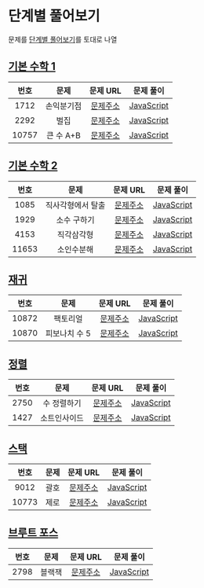 # 단계별 풀어보기

문제를 [단계별 풀어보기](https://www.acmicpc.net/step)를 토대로 나열

## [기본 수학 1](https://www.acmicpc.net/step/8)

| 번호  |    문제    |                     문제 URL                      |                   문제 풀이                    |
| :---: | :--------: | :-----------------------------------------------: | :--------------------------------------------: |
| 1712  | 손익분기점 | [문제주소](https://www.acmicpc.net/problem/1712)  | [JavaScript](./기본_수학_1/1712-손익분기점.js) |
| 2292  |    벌집    | [문제주소](https://www.acmicpc.net/problem/2292)  |    [JavaScript](./기본_수학_1/2292-벌집.js)    |
| 10757 | 큰 수 A+B  | [문제주소](https://www.acmicpc.net/problem/10757) | [JavaScript](./기본_수학_1/10757-큰_수_A+B.js) |

## [기본 수학 2](https://www.acmicpc.net/step/10)

| 번호  |       문제        |                     문제 URL                      |                       문제 풀이                       |
| :---: | :---------------: | :-----------------------------------------------: | :---------------------------------------------------: |
| 1085  | 직사각형에서 탈출 | [문제주소](https://www.acmicpc.net/problem/1085)  | [JavaScript](./기본_수학_2/1085-직사각형에서_탈출.js) |
| 1929  |    소수 구하기    | [문제주소](https://www.acmicpc.net/problem/1929)  |    [JavaScript](./기본_수학_2/1929-소수_구하기.js)    |
| 4153  |    직각삼각형     | [문제주소](https://www.acmicpc.net/problem/4153)  |    [JavaScript](./기본_수학_2/4153-직각삼각형.js)     |
| 11653 |    소인수분해     | [문제주소](https://www.acmicpc.net/problem/11653) |    [JavaScript](./기본_수학_2/11653-소인수분해.js)    |

## [재귀](https://www.acmicpc.net/step/19)

| 번호  |     문제      |                     문제 URL                      |                  문제 풀이                  |
| :---: | :-----------: | :-----------------------------------------------: | :-----------------------------------------: |
| 10872 |   팩토리얼    | [문제주소](https://www.acmicpc.net/problem/10872) |   [JavaScript](./재귀/10872-팩토리얼.js)    |
| 10870 | 피보나치 수 5 | [문제주소](https://www.acmicpc.net/problem/10870) | [JavaScript](./재귀/10870-피보나치_수_5.js) |

## [정렬](https://www.acmicpc.net/step/9)

| 번호 |     문제     |                     문제 URL                     |                 문제 풀이                 |
| :--: | :----------: | :----------------------------------------------: | :---------------------------------------: |
| 2750 | 수 정렬하기  | [문제주소](https://www.acmicpc.net/problem/2750) | [JavaScript](./정렬/2750-수_정렬하기.js)  |
| 1427 | 소트인사이드 | [문제주소](https://www.acmicpc.net/problem/1427) | [JavaScript](./정렬/1427-소트인사이드.js) |

## [스택](https://www.acmicpc.net/step/11)

| 번호  | 문제 |                     문제 URL                      |             문제 풀이              |
| :---: | :--: | :-----------------------------------------------: | :--------------------------------: |
| 9012  | 괄호 | [문제주소](https://www.acmicpc.net/problem/9012)  | [JavaScript](./스택/9012-괄호.js)  |
| 10773 | 제로 | [문제주소](https://www.acmicpc.net/problem/10773) | [JavaScript](./스택/10773-제로.js) |

## [브루트 포스](https://www.acmicpc.net/step/22)

| 번호 |  문제  |                     문제 URL                     |                 문제 풀이                  |
| :--: | :----: | :----------------------------------------------: | :----------------------------------------: |
| 2798 | 블랙잭 | [문제주소](https://www.acmicpc.net/problem/2798) | [JavaScript](./브루트_포스/2798-블랙잭.js) |
